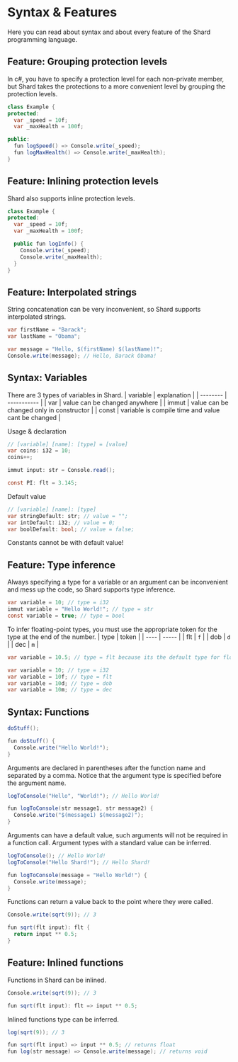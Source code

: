 # Syntax & Features
Here you can read about syntax and about every feature of the Shard programming language.
## Feature: Grouping protection levels
In c#, you have to specify a protection level for each non-private member, but Shard takes the protections to a more convenient level by grouping the protection levels.
```cs
class Example {
protected:
  var _speed = 10f;
  var _maxHealth = 100f;

public:
  fun logSpeed() => Console.write(_speed);
  fun logMaxHealth() => Console.write(_maxHealth);
}
```
## Feature: Inlining protection levels
Shard also supports inline protection levels.
```cs
class Example {
protected:
  var _speed = 10f;
  var _maxHealth = 100f;

  public fun logInfo() {
    Console.write(_speed);
    Console.write(_maxHealth);
  }
}
```
## Feature: Interpolated strings
String concatenation can be very inconvenient, so Shard supports interpolated strings.
```cs
var firstName = "Barack";
var lastName = "Obama";

var message = "Hello, $(firstName) $(lastName)!";
Console.write(message); // Hello, Barack Obama!
```
## Syntax: Variables
There are 3 types of variables in Shard.
| variable | explanation |
| -------- | ----------- |
| var | value can be changed anywhere |
| immut | value can be changed only in constructor |
| const | variable is compile time and value cant be changed  |

Usage & declaration
```cs
// [variable] [name]: [type] = [value]
var coins: i32 = 10;
coins++;

immut input: str = Console.read();

const PI: flt = 3.145;
```
Default value
```cs
// [variable] [name]: [type]
var stringDefault: str; // value = "";
var intDefault: i32; // value = 0;
var boolDefault: bool; // value = false;
```
Constants cannot be with default value!
## Feature: Type inference
Always specifying a type for a variable or an argument can be inconvenient and mess up the code, so Shard supports type inference.
```cs
var variable = 10; // type = i32
immut variable = "Hello World!"; // type = str
const variable = true; // type = bool
```
To infer floating-point types, you must use the appropriate token for the type at the end of the number.
| type | token |
| ---- | ----- |
| flt | `f` |
| dob | `d` |
| dec | `m` |
```cs
var variable = 10.5; // type = flt because its the default type for floating point numbers

var variable = 10; // type = i32
var variable = 10f; // type = flt
var variable = 10d; // type = dob
var variable = 10m; // type = dec
```
## Syntax: Functions
```cs
doStuff();

fun doStuff() {
  Console.write("Hello World!");
}
```
Arguments are declared in parentheses after the function name and separated by a comma.
Notice that the argument type is specified before the argument name.
```cs
logToConsole("Hello", "World!"); // Hello World!

fun logToConsole(str message1, str message2) {
  Console.write("$(message1) $(message2)");
}
```
Arguments can have a default value, such arguments will not be required in a function call.
Argument types with a standard value can be inferred.
```cs
logToConsole(); // Hello World!
logToConsole("Hello Shard!"); // Hello Shard!

fun logToConsole(message = "Hello World!") {
  Console.write(message);
}
```
Functions can return a value back to the point where they were called.
```cs
Console.write(sqrt(9)); // 3

fun sqrt(flt input): flt {
  return input ** 0.5;
}
```
## Feature: Inlined functions
Functions in Shard can be inlined.
```cs
Console.write(sqrt(9)); // 3

fun sqrt(flt input): flt => input ** 0.5;
```
Inlined functions type can be inferred.
```cs
log(sqrt(9)); // 3

fun sqrt(flt input) => input ** 0.5; // returns float
fun log(str message) => Console.write(message); // returns void
```
